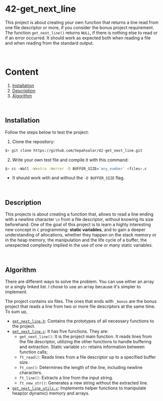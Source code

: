 # 42-get_next_line
This project is about creating your own function that returns a line read from one file descriptor or more, if you consider the bonus project requirement. The function `get_next_line()` returns `NULL`, if there is nothing else to read or if an error occurred. It should work as expected both when reading a file and when reading from the standard output.

</br>

# Content

1. [Installation](#installation)
2. [Description](#description)
3. [Algorithm](#algorithm)

</br>

## Installation

Follow the steps below to test the project: 

1. Clone the repository:
```bash
$> git clone https://github.com/Sepahsalar/42-get_next_line.git
```
2. Write your own test file and compile it with this command:
```bash
$> cc -Wall -Wextra -Werror -D BUFFER_SIZE='any_number' <files>.c
```
- It should work with and without the  `-D BUFFER_SIZE` flag.

</br>

## Description

This projects is about creating a function that, allows to read a line ending with a newline character `\n` from a file descriptor, without knowing its size beforehand. One of the goal of this project is to learn a highly interesting new concept in `C` programming: **static variables**, and to gain a deeper understanding of allocations, whether they happen on the stack memory or in the heap memory, the manipulation and the life cycle of a buffer, the unexpected complexity implied in the use of one or many static variables.

</br>

## Algorithm

There are different ways to solve the problem. You can use either an array or a singly linked list. I chose to use an array because it's simpler to implement.

The project contains six files. The ones that ends with `_bonus` are the bonus project that reads a line from two or more file descriptors at the same time. To sum up,

- [`get_next_line.h`](get_next_line.h): Contains the prototypes of all necessary functions to the project.
- [`get_next_line.c`](get_next_line.c): It has five functions. They are:
  - `get_next_line()`: It is the project main function. It reads lines from the file descriptor, utilizing the other functions to handle buffering and extraction. Static variable `str` retains information between function calls;
  - `ft_read()`: Reads lines from a file descriptor up to a specified buffer size.
  - `ft_con()`: Determines the length of the line, including newline characters.
  - `ft_line()`: Extracts a line from the input string.
  - `ft_new_str()`: Generates a new string without the extracted line.
- [`get_next_line_utils.c`](get_next_line_utils.c): Implements helper functions to manipulate heap(or dynamic) memory and arrays.
